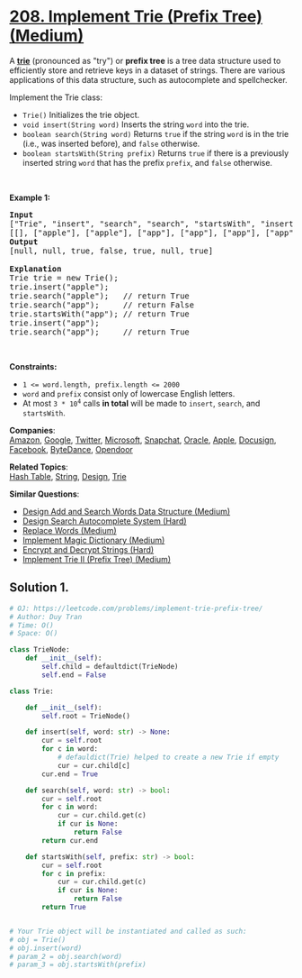 # [208. Implement Trie (Prefix Tree) (Medium)](https://leetcode.com/problems/implement-trie-prefix-tree/)

<p>A <a href="https://en.wikipedia.org/wiki/Trie" target="_blank"><strong>trie</strong></a> (pronounced as "try") or <strong>prefix tree</strong> is a tree data structure used to efficiently store and retrieve keys in a dataset of strings. There are various applications of this data structure, such as autocomplete and spellchecker.</p>

<p>Implement the Trie class:</p>

<ul>
	<li><code>Trie()</code> Initializes the trie object.</li>
	<li><code>void insert(String word)</code> Inserts the string <code>word</code> into the trie.</li>
	<li><code>boolean search(String word)</code> Returns <code>true</code> if the string <code>word</code> is in the trie (i.e., was inserted before), and <code>false</code> otherwise.</li>
	<li><code>boolean startsWith(String prefix)</code> Returns <code>true</code> if there is a previously inserted string <code>word</code> that has the prefix <code>prefix</code>, and <code>false</code> otherwise.</li>
</ul>

<p>&nbsp;</p>
<p><strong>Example 1:</strong></p>

<pre><strong>Input</strong>
["Trie", "insert", "search", "search", "startsWith", "insert", "search"]
[[], ["apple"], ["apple"], ["app"], ["app"], ["app"], ["app"]]
<strong>Output</strong>
[null, null, true, false, true, null, true]

<strong>Explanation</strong>
Trie trie = new Trie();
trie.insert("apple");
trie.search("apple");   // return True
trie.search("app");     // return False
trie.startsWith("app"); // return True
trie.insert("app");
trie.search("app");     // return True
</pre>

<p>&nbsp;</p>
<p><strong>Constraints:</strong></p>

<ul>
	<li><code>1 &lt;= word.length, prefix.length &lt;= 2000</code></li>
	<li><code>word</code> and <code>prefix</code> consist only of lowercase English letters.</li>
	<li>At most <code>3 * 10<sup>4</sup></code> calls <strong>in total</strong> will be made to <code>insert</code>, <code>search</code>, and <code>startsWith</code>.</li>
</ul>

**Companies**:  
[Amazon](https://leetcode.com/company/amazon), [Google](https://leetcode.com/company/google), [Twitter](https://leetcode.com/company/twitter), [Microsoft](https://leetcode.com/company/microsoft), [Snapchat](https://leetcode.com/company/snapchat), [Oracle](https://leetcode.com/company/oracle), [Apple](https://leetcode.com/company/apple), [Docusign](https://leetcode.com/company/docusign), [Facebook](https://leetcode.com/company/facebook), [ByteDance](https://leetcode.com/company/bytedance), [Opendoor](https://leetcode.com/company/opendoor)

**Related Topics**:  
[Hash Table](https://leetcode.com/tag/hash-table/), [String](https://leetcode.com/tag/string/), [Design](https://leetcode.com/tag/design/), [Trie](https://leetcode.com/tag/trie/)

**Similar Questions**:

- [Design Add and Search Words Data Structure (Medium)](https://leetcode.com/problems/design-add-and-search-words-data-structure/)
- [Design Search Autocomplete System (Hard)](https://leetcode.com/problems/design-search-autocomplete-system/)
- [Replace Words (Medium)](https://leetcode.com/problems/replace-words/)
- [Implement Magic Dictionary (Medium)](https://leetcode.com/problems/implement-magic-dictionary/)
- [Encrypt and Decrypt Strings (Hard)](https://leetcode.com/problems/encrypt-and-decrypt-strings/)
- [Implement Trie II (Prefix Tree) (Medium)](https://leetcode.com/problems/implement-trie-ii-prefix-tree/)

## Solution 1.

```py
# OJ: https://leetcode.com/problems/implement-trie-prefix-tree/
# Author: Duy Tran
# Time: O()
# Space: O()

class TrieNode:
    def __init__(self):
        self.child = defaultdict(TrieNode)
        self.end = False

class Trie:

    def __init__(self):
        self.root = TrieNode()

    def insert(self, word: str) -> None:
        cur = self.root
        for c in word:
            # defauldict(Trie) helped to create a new Trie if empty
            cur = cur.child[c]
        cur.end = True

    def search(self, word: str) -> bool:
        cur = self.root
        for c in word:
            cur = cur.child.get(c)
            if cur is None:
                return False
        return cur.end

    def startsWith(self, prefix: str) -> bool:
        cur = self.root
        for c in prefix:
            cur = cur.child.get(c)
            if cur is None:
                return False
        return True


# Your Trie object will be instantiated and called as such:
# obj = Trie()
# obj.insert(word)
# param_2 = obj.search(word)
# param_3 = obj.startsWith(prefix)

```
